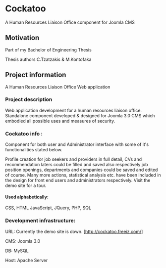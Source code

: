 # Cockatoo
A Human Resources Liaison Office component for Joomla CMS

## Motivation

Part of my Bachelor of Engineering Thesis

Thesis authors C.Tzatzakis & M.Kontofaka 

## Project information 

A Human Resources Liaison Office Web application 

### Project description

Web application development for a human resources liaison office. Standalone component developed & designed for Joomla 3.0 CMS which embodied all possible uses and measures of security. 

### Cockatoo info : 

Component for both user and Administrator interface with some of it's functionalities stated below.

Profile creation for job seekers and providers in full detail, CVs and recommendation laters could be filled and saved also respectively job position openings, departments and companies could be saved and edited of course. Many more actions, statistical analysis etc. have been included in the design for front end users and administrators respectively. Visit the demo site for a tour. 
#### Used alphabetically: 
CSS, HTML JavaScript, JQuery, PHP, SQL
### Development infrastructure:

URL: Currently the demo site is down. [http://cockatoo.freeiz.com/]

CMS: Joomla 3.0

DB: MySQL

Host: Apache Server

